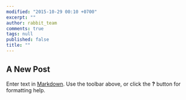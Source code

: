 ```yaml
---
modified: "2015-10-29 00:10 +0700"
excerpt: ""
author: rabbit_team
comments: true
tags: null
published: false
title: ""
---
```


## A New Post

Enter text in [Markdown](http://daringfireball.net/projects/markdown/). Use the toolbar above, or click the **?** button for formatting help.
